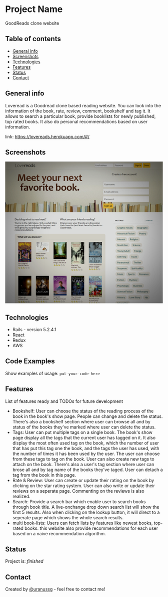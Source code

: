 
# Project Name
GoodReads clone website

## Table of contents
* [General info](#general-info)
* [Screenshots](#screenshots)
* [Technologies](#technologies)
* [Features](#features)
* [Status](#status)
* [Contact](#contact)

## General info
Loveread is a Goodread clone based reading website. You can look into the information of the book, rate, review, comment, bookshelf and tag it.
It allows to search a particular book, provide booklists for newly published, top rated books. It also do personal recommendations based on user information.

link: https://lovereads.herokuapp.com/#/

## Screenshots
![splash page](./app/assets/images/lovereads.png)

## Technologies
* Rails - version 5.2.4.1
* React 
* Redux 
* AWS

## Code Examples
Show examples of usage:
`put-your-code-here`

## Features
List of features ready and TODOs for future development
* Bookshelf: User can choose the status of the reading process of the book in the book's show page. People can change and delete the status. There's also a bookshelf section where user can browse all and by status of the books they've marked where user can delete the status.
* Tags: User can put multiple tags on a single book. The book's show page display all the tags that the current user has tagged on it. It also display the most often used tag on the book, which the number of user that has put this tag one the book, and the tags the user has used, with the number of times it has been used by the user. The user can choose from these tags to tag on the book. User can also create new tags to attach on the book. There's also a user's tag section where user can brose all and by tag name of the books they've taged. User can detach a tag from the book in this page.
* Rate & Review: User can create or update their rating on the book by clicking on the star rating system. User can also write or update their reviews on a seperate page. Commenting on the reviews is also realized.
* Search: Provide a search bar which enable user to search books through book title. A live-onchange drop down search list will show the first 5 results. Also when clicking on the lookup button, it will direct to a seperate page which shows the whole search results.
* multi book-lists: Users can fetch lists by features like newest books, top-rated books. this website also provide recommendations  for each user based on a naive recommendation algorithm.

## Status
Project is: _finished_


## Contact
Created by [@uranussg](https://uranussg.github.io/portfolio/) - feel free to contact me!
